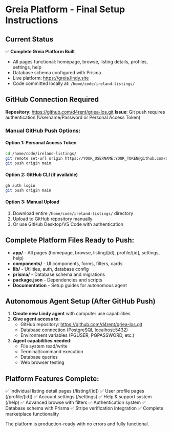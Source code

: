 # Greia Platform - Final Setup Instructions

## Current Status
✅ **Complete Greia Platform Built**
- All pages functional: homepage, browse, listing details, profiles, settings, help
- Database schema configured with Prisma
- Live platform: https://greia.lindy.site
- Code committed locally at: `/home/code/ireland-listings/`

## GitHub Connection Required
**Repository**: https://github.com/d4rent/griea-los.git
**Issue**: Git push requires authentication (Username/Password or Personal Access Token)

### Manual GitHub Push Options:

#### Option 1: Personal Access Token
```bash
cd /home/code/ireland-listings/
git remote set-url origin https://YOUR_USERNAME:YOUR_TOKEN@github.com/d4rent/griea-los.git
git push origin main
```

#### Option 2: GitHub CLI (if available)
```bash
gh auth login
git push origin main
```

#### Option 3: Manual Upload
1. Download entire `/home/code/ireland-listings/` directory
2. Upload to GitHub repository manually
3. Or use GitHub Desktop/VS Code with authentication

## Complete Platform Files Ready to Push:
- **app/** - All pages (homepage, browse, listing/[id], profile/[id], settings, help)
- **components/** - UI components, forms, filters, cards
- **lib/** - Utilities, auth, database config
- **prisma/** - Database schema and migrations
- **package.json** - Dependencies and scripts
- **Documentation** - Setup guides for autonomous agent

## Autonomous Agent Setup (After GitHub Push)
1. **Create new Lindy agent** with computer use capabilities
2. **Give agent access to**:
   - GitHub repository: https://github.com/d4rent/griea-los.git
   - Database connection (PostgreSQL localhost:5432)
   - Environment variables (PGUSER, PGPASSWORD, etc.)
3. **Agent capabilities needed**:
   - File system read/write
   - Terminal/command execution
   - Database queries
   - Web browser testing

## Platform Features Complete:
✅ Individual listing detail pages (/listing/[id])
✅ User profile pages (/profile/[id])
✅ Account settings (/settings)
✅ Help & support system (/help)
✅ Advanced browse with filters
✅ Authentication system
✅ Database schema with Prisma
✅ Stripe verification integration
✅ Complete marketplace functionality

The platform is production-ready with no errors and fully functional.
